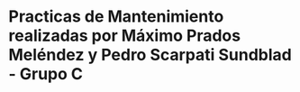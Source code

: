 # Practicas de Mantenimiento realizadas por Máximo Prados Meléndez y Pedro Scarpati Sundblad - Grupo C

 
